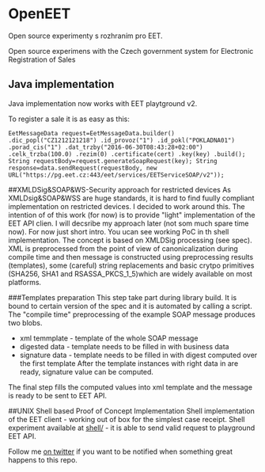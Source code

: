 # OpenEET
Open source experimenty s rozhraním pro EET.

Open source experimens with the Czech government system for Electronic Registration of Sales 

## Java implementation
Java implementation now works with EET playtground v2. 

To register a sale it is as easy as this:

`
EetMessageData request=EetMessageData.builder()
   .dic_popl("CZ1212121218")
   .id_provoz("1")
   .id_pokl("POKLADNA01")
   .porad_cis("1")
   .dat_trzby("2016-06-30T08:43:28+02:00")
   .celk_trzba(100.0)
   .rezim(0)
   .certificate(cert)
   .key(key)
   .build();
String requestBody=request.generateSoapRequest(key);
String response=data.sendRequest(requestBody, new URL("https://pg.eet.cz:443/eet/services/EETServiceSOAP/v2"));
`


##XMLDSig&SOAP&WS-Security approach for restricted devices
As XMLDsig&SOAP&WSS are huge standards, it is hard to find fuully compliant implementation on restricted devices. I decided to work around this. The intention of of this work (for now) is to provide "light" implementation of the EET API clien.
I will decsribe my approach later (not som much spare time now). For now just short intro. You ucan see working PoC in th shell implementation. The concept is based on XMLDSig processing (see spec). XML is preprocessed from the point of view of canonicalization during compile time and then message is constructed using preprocessing results (templates), some (careful) string replacements and basic crytpo primitives (SHA256, SHA1 and RSASSA_PKCS_1_5)which are widely available on most platforms.

###Templates preparation
This step take part during library build. It is bound to certain version of the spec and it is automated by calling a script. The "compile time" preprocessing of the example SOAP message produces two blobs.
* xml temmplate - template of the whole SOAP message
* digested data - template needs to be filled in with business data
* signature data - template needs to be filled in with digest computed over the first template
After the template instances with right data in are ready, signature value can be computed. 

The final step fills the computed values into xml template and the message is ready to be sent to EET API.

##UNIX Shell based Proof of Concept Implementation
Shell implementation of the EET client - working out of box for the simplest case receipt.
Shell experiment available at [shell/](shell/) - it is able to send valid request to playground EET API.

Follow me [on twitter](https://twitter.com/_lra) if you want to be notified when something great happens to this repo.

